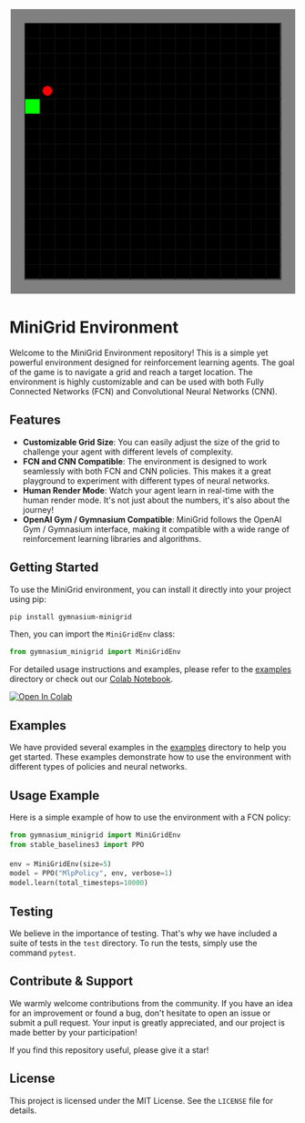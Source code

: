 <p align="center">
    <img src="https://github.com/lucasBertola/Minigrid/blob/main/showProject.gif" width="500px"/>
</p>

# MiniGrid Environment

Welcome to the MiniGrid Environment repository! This is a simple yet powerful environment designed for reinforcement learning agents. The goal of the game is to navigate a grid and reach a target location. The environment is highly customizable and can be used with both Fully Connected Networks (FCN) and Convolutional Neural Networks (CNN).

## Features

- **Customizable Grid Size**: You can easily adjust the size of the grid to challenge your agent with different levels of complexity.
- **FCN and CNN Compatible**: The environment is designed to work seamlessly with both FCN and CNN policies. This makes it a great playground to experiment with different types of neural networks.
- **Human Render Mode**: Watch your agent learn in real-time with the human render mode. It's not just about the numbers, it's also about the journey!
- **OpenAI Gym / Gymnasium Compatible**: MiniGrid follows the OpenAI Gym / Gymnasium interface, making it compatible with a wide range of reinforcement learning libraries and algorithms.

## Getting Started

To use the MiniGrid environment, you can install it directly into your project using pip:

```bash
pip install gymnasium-minigrid
```

Then, you can import the `MiniGridEnv` class:

```python
from gymnasium_minigrid import MiniGridEnv
```

For detailed usage instructions and examples, please refer to the [examples](https://github.com/lucasBertola/Minigrid/tree/main/exemples) directory or check out our [Colab Notebook](https://colab.research.google.com/github/lucasBertola/Minigrid/blob/main/exemples/PPO_MlpPolicy.ipynb).

[![Open In Colab](https://colab.research.google.com/assets/colab-badge.svg)](https://colab.research.google.com/github/lucasBertola/Minigrid/blob/main/exemples/PPO_MlpPolicy.ipynb)

## Examples

We have provided several examples in the [examples](https://github.com/lucasBertola/Minigrid/tree/main/exemples) directory to help you get started. These examples demonstrate how to use the environment with different types of policies and neural networks.

## Usage Example

Here is a simple example of how to use the environment with a FCN policy:

```python
from gymnasium_minigrid import MiniGridEnv
from stable_baselines3 import PPO

env = MiniGridEnv(size=5)
model = PPO("MlpPolicy", env, verbose=1)
model.learn(total_timesteps=10000)
```

## Testing

We believe in the importance of testing. That's why we have included a suite of tests in the `test` directory. To run the tests, simply use the command `pytest`.

## Contribute & Support

We warmly welcome contributions from the community. If you have an idea for an improvement or found a bug, don't hesitate to open an issue or submit a pull request. Your input is greatly appreciated, and our project is made better by your participation!

If you find this repository useful, please give it a star!

## License

This project is licensed under the MIT License. See the `LICENSE` file for details.
